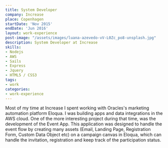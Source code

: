 ```yaml
---
title: System Developer
company: Increase
place: Copenhagen
startDate: 'Nov 2015'
endDate: 'Jun 2016'
layout: work-experience
post-image: "/assets/images/luana-azevedo-vV-L0Zc_po8-unsplash.jpg"
description: System Developer at Increase
skills:
- Nodejs
- AWS
- Sails
- Express
- Jquery
- HTML5 / CSS3
tags:
- work
categories:
- work-experience
---
```


Most of my time at Increase I spent working with Oracles's marketing automation platform Eloqua. I was building apps and data integrations in the AWS cloud. One of the more interesting project during that time, was the development of the Event App. This application was designed to handle the event flow by creating many assets (Email, Landing Page, Registration Form, Custom Data Object etc) on a campaign canvas in Eloqua, which can handle the invitation, registration and keep track of the participation status. 
